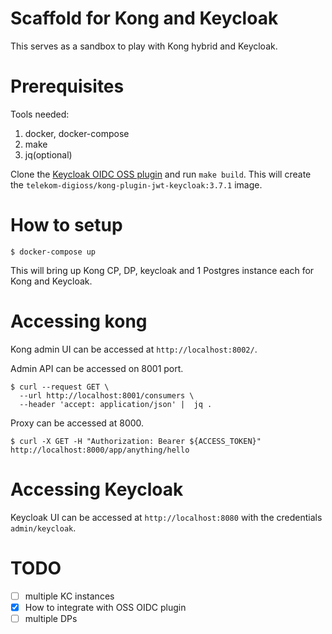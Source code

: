 # Scaffold for Kong and Keycloak

This serves as a sandbox to play with Kong hybrid and Keycloak.


# Prerequisites

Tools needed:
1. docker, docker-compose
2. make
3. jq(optional)

Clone the [Keycloak OIDC OSS plugin](https://github.com/Platformatory/kong-plugin-jwt-keycloak) and run `make build`. This will create the `telekom-digioss/kong-plugin-jwt-keycloak:3.7.1` image.

# How to setup

```
$ docker-compose up
```

This will bring up Kong CP, DP, keycloak and 1 Postgres instance each for Kong and Keycloak.

# Accessing kong

Kong admin UI can be accessed at `http://localhost:8002/`.

Admin API can be accessed on 8001 port.

```
$ curl --request GET \
  --url http://localhost:8001/consumers \
  --header 'accept: application/json' |  jq .
```

Proxy can be accessed at 8000.

```
$ curl -X GET -H "Authorization: Bearer ${ACCESS_TOKEN}" http://localhost:8000/app/anything/hello
```

# Accessing Keycloak

Keycloak UI can be accessed at `http://localhost:8080` with the credentials `admin/keycloak`.


# TODO
- [ ] multiple KC instances
- [x] How to integrate with OSS OIDC plugin
- [ ] multiple DPs 
